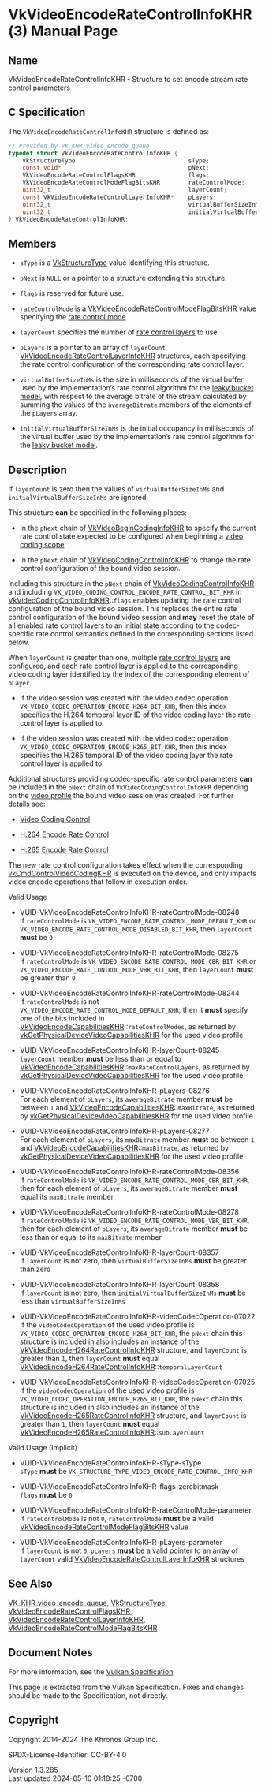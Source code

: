 # VkVideoEncodeRateControlInfoKHR(3) Manual Page

## Name

VkVideoEncodeRateControlInfoKHR - Structure to set encode stream rate
control parameters



## <a href="#_c_specification" class="anchor"></a>C Specification

The `VkVideoEncodeRateControlInfoKHR` structure is defined as:

``` c
// Provided by VK_KHR_video_encode_queue
typedef struct VkVideoEncodeRateControlInfoKHR {
    VkStructureType                                sType;
    const void*                                    pNext;
    VkVideoEncodeRateControlFlagsKHR               flags;
    VkVideoEncodeRateControlModeFlagBitsKHR        rateControlMode;
    uint32_t                                       layerCount;
    const VkVideoEncodeRateControlLayerInfoKHR*    pLayers;
    uint32_t                                       virtualBufferSizeInMs;
    uint32_t                                       initialVirtualBufferSizeInMs;
} VkVideoEncodeRateControlInfoKHR;
```

## <a href="#_members" class="anchor"></a>Members

- `sType` is a [VkStructureType](https://registry.khronos.org/vulkan/specs/1.3-extensions/man/html/VkStructureType.html) value identifying
  this structure.

- `pNext` is `NULL` or a pointer to a structure extending this
  structure.

- `flags` is reserved for future use.

- `rateControlMode` is a
  [VkVideoEncodeRateControlModeFlagBitsKHR](https://registry.khronos.org/vulkan/specs/1.3-extensions/man/html/VkVideoEncodeRateControlModeFlagBitsKHR.html)
  value specifying the <a
  href="https://registry.khronos.org/vulkan/specs/1.3-extensions/html/vkspec.html#encode-rate-control-modes"
  target="_blank" rel="noopener">rate control mode</a>.

- `layerCount` specifies the number of <a
  href="https://registry.khronos.org/vulkan/specs/1.3-extensions/html/vkspec.html#encode-rate-control-layers"
  target="_blank" rel="noopener">rate control layers</a> to use.

- `pLayers` is a pointer to an array of `layerCount`
  [VkVideoEncodeRateControlLayerInfoKHR](https://registry.khronos.org/vulkan/specs/1.3-extensions/man/html/VkVideoEncodeRateControlLayerInfoKHR.html)
  structures, each specifying the rate control configuration of the
  corresponding rate control layer.

- `virtualBufferSizeInMs` is the size in milliseconds of the virtual
  buffer used by the implementation’s rate control algorithm for the <a
  href="https://registry.khronos.org/vulkan/specs/1.3-extensions/html/vkspec.html#encode-leaky-bucket-model"
  target="_blank" rel="noopener">leaky bucket model</a>, with respect to
  the average bitrate of the stream calculated by summing the values of
  the `averageBitrate` members of the elements of the `pLayers` array.

- `initialVirtualBufferSizeInMs` is the initial occupancy in
  milliseconds of the virtual buffer used by the implementation’s rate
  control algorithm for the <a
  href="https://registry.khronos.org/vulkan/specs/1.3-extensions/html/vkspec.html#encode-leaky-bucket-model"
  target="_blank" rel="noopener">leaky bucket model</a>.

## <a href="#_description" class="anchor"></a>Description

If `layerCount` is zero then the values of `virtualBufferSizeInMs` and
`initialVirtualBufferSizeInMs` are ignored.

This structure **can** be specified in the following places:

- In the `pNext` chain of
  [VkVideoBeginCodingInfoKHR](https://registry.khronos.org/vulkan/specs/1.3-extensions/man/html/VkVideoBeginCodingInfoKHR.html) to specify
  the current rate control state expected to be configured when
  beginning a <a
  href="https://registry.khronos.org/vulkan/specs/1.3-extensions/html/vkspec.html#video-coding-scope"
  target="_blank" rel="noopener">video coding scope</a>.

- In the `pNext` chain of
  [VkVideoCodingControlInfoKHR](https://registry.khronos.org/vulkan/specs/1.3-extensions/man/html/VkVideoCodingControlInfoKHR.html) to
  change the rate control configuration of the bound video session.

Including this structure in the `pNext` chain of
[VkVideoCodingControlInfoKHR](https://registry.khronos.org/vulkan/specs/1.3-extensions/man/html/VkVideoCodingControlInfoKHR.html) and
including `VK_VIDEO_CODING_CONTROL_ENCODE_RATE_CONTROL_BIT_KHR` in
[VkVideoCodingControlInfoKHR](https://registry.khronos.org/vulkan/specs/1.3-extensions/man/html/VkVideoCodingControlInfoKHR.html)::`flags`
enables updating the rate control configuration of the bound video
session. This replaces the entire rate control configuration of the
bound video session and **may** reset the state of all enabled rate
control layers to an initial state according to the codec-specific rate
control semantics defined in the corresponding sections listed below.

When `layerCount` is greater than one, multiple <a
href="https://registry.khronos.org/vulkan/specs/1.3-extensions/html/vkspec.html#encode-rate-control-layers"
target="_blank" rel="noopener">rate control layers</a> are configured,
and each rate control layer is applied to the corresponding video coding
layer identified by the index of the corresponding element of `pLayer`.

- If the video session was created with the video codec operation
  `VK_VIDEO_CODEC_OPERATION_ENCODE_H264_BIT_KHR`, then this index
  specifies the H.264 temporal layer ID of the video coding layer the
  rate control layer is applied to.

- If the video session was created with the video codec operation
  `VK_VIDEO_CODEC_OPERATION_ENCODE_H265_BIT_KHR`, then this index
  specifies the H.265 temporal ID of the video coding layer the rate
  control layer is applied to.

Additional structures providing codec-specific rate control parameters
**can** be included in the `pNext` chain of
`VkVideoCodingControlInfoKHR` depending on the <a
href="https://registry.khronos.org/vulkan/specs/1.3-extensions/html/vkspec.html#video-profiles"
target="_blank" rel="noopener">video profile</a> the bound video session
was created. For further details see:

- <a
  href="https://registry.khronos.org/vulkan/specs/1.3-extensions/html/vkspec.html#video-coding-control"
  target="_blank" rel="noopener">Video Coding Control</a>

- <a
  href="https://registry.khronos.org/vulkan/specs/1.3-extensions/html/vkspec.html#encode-h264-rate-control"
  target="_blank" rel="noopener">H.264 Encode Rate Control</a>

- <a
  href="https://registry.khronos.org/vulkan/specs/1.3-extensions/html/vkspec.html#encode-h265-rate-control"
  target="_blank" rel="noopener">H.265 Encode Rate Control</a>

The new rate control configuration takes effect when the corresponding
[vkCmdControlVideoCodingKHR](https://registry.khronos.org/vulkan/specs/1.3-extensions/man/html/vkCmdControlVideoCodingKHR.html) is
executed on the device, and only impacts video encode operations that
follow in execution order.

Valid Usage

- <a href="#VUID-VkVideoEncodeRateControlInfoKHR-rateControlMode-08248"
  id="VUID-VkVideoEncodeRateControlInfoKHR-rateControlMode-08248"></a>
  VUID-VkVideoEncodeRateControlInfoKHR-rateControlMode-08248  
  If `rateControlMode` is
  `VK_VIDEO_ENCODE_RATE_CONTROL_MODE_DEFAULT_KHR` or
  `VK_VIDEO_ENCODE_RATE_CONTROL_MODE_DISABLED_BIT_KHR`, then
  `layerCount` **must** be `0`

- <a href="#VUID-VkVideoEncodeRateControlInfoKHR-rateControlMode-08275"
  id="VUID-VkVideoEncodeRateControlInfoKHR-rateControlMode-08275"></a>
  VUID-VkVideoEncodeRateControlInfoKHR-rateControlMode-08275  
  If `rateControlMode` is
  `VK_VIDEO_ENCODE_RATE_CONTROL_MODE_CBR_BIT_KHR` or
  `VK_VIDEO_ENCODE_RATE_CONTROL_MODE_VBR_BIT_KHR`, then `layerCount`
  **must** be greater than `0`

- <a href="#VUID-VkVideoEncodeRateControlInfoKHR-rateControlMode-08244"
  id="VUID-VkVideoEncodeRateControlInfoKHR-rateControlMode-08244"></a>
  VUID-VkVideoEncodeRateControlInfoKHR-rateControlMode-08244  
  If `rateControlMode` is not
  `VK_VIDEO_ENCODE_RATE_CONTROL_MODE_DEFAULT_KHR`, then it **must**
  specify one of the bits included in
  [VkVideoEncodeCapabilitiesKHR](https://registry.khronos.org/vulkan/specs/1.3-extensions/man/html/VkVideoEncodeCapabilitiesKHR.html)::`rateControlModes`,
  as returned by
  [vkGetPhysicalDeviceVideoCapabilitiesKHR](https://registry.khronos.org/vulkan/specs/1.3-extensions/man/html/vkGetPhysicalDeviceVideoCapabilitiesKHR.html)
  for the used video profile

- <a href="#VUID-VkVideoEncodeRateControlInfoKHR-layerCount-08245"
  id="VUID-VkVideoEncodeRateControlInfoKHR-layerCount-08245"></a>
  VUID-VkVideoEncodeRateControlInfoKHR-layerCount-08245  
  `layerCount` member **must** be less than or equal to
  [VkVideoEncodeCapabilitiesKHR](https://registry.khronos.org/vulkan/specs/1.3-extensions/man/html/VkVideoEncodeCapabilitiesKHR.html)::`maxRateControlLayers`,
  as returned by
  [vkGetPhysicalDeviceVideoCapabilitiesKHR](https://registry.khronos.org/vulkan/specs/1.3-extensions/man/html/vkGetPhysicalDeviceVideoCapabilitiesKHR.html)
  for the used video profile

- <a href="#VUID-VkVideoEncodeRateControlInfoKHR-pLayers-08276"
  id="VUID-VkVideoEncodeRateControlInfoKHR-pLayers-08276"></a>
  VUID-VkVideoEncodeRateControlInfoKHR-pLayers-08276  
  For each element of `pLayers`, its `averageBitrate` member **must** be
  between `1` and
  [VkVideoEncodeCapabilitiesKHR](https://registry.khronos.org/vulkan/specs/1.3-extensions/man/html/VkVideoEncodeCapabilitiesKHR.html)::`maxBitrate`,
  as returned by
  [vkGetPhysicalDeviceVideoCapabilitiesKHR](https://registry.khronos.org/vulkan/specs/1.3-extensions/man/html/vkGetPhysicalDeviceVideoCapabilitiesKHR.html)
  for the used video profile

- <a href="#VUID-VkVideoEncodeRateControlInfoKHR-pLayers-08277"
  id="VUID-VkVideoEncodeRateControlInfoKHR-pLayers-08277"></a>
  VUID-VkVideoEncodeRateControlInfoKHR-pLayers-08277  
  For each element of `pLayers`, its `maxBitrate` member **must** be
  between `1` and
  [VkVideoEncodeCapabilitiesKHR](https://registry.khronos.org/vulkan/specs/1.3-extensions/man/html/VkVideoEncodeCapabilitiesKHR.html)::`maxBitrate`,
  as returned by
  [vkGetPhysicalDeviceVideoCapabilitiesKHR](https://registry.khronos.org/vulkan/specs/1.3-extensions/man/html/vkGetPhysicalDeviceVideoCapabilitiesKHR.html)
  for the used video profile

- <a href="#VUID-VkVideoEncodeRateControlInfoKHR-rateControlMode-08356"
  id="VUID-VkVideoEncodeRateControlInfoKHR-rateControlMode-08356"></a>
  VUID-VkVideoEncodeRateControlInfoKHR-rateControlMode-08356  
  If `rateControlMode` is
  `VK_VIDEO_ENCODE_RATE_CONTROL_MODE_CBR_BIT_KHR`, then for each element
  of `pLayers`, its `averageBitrate` member **must** equal its
  `maxBitrate` member

- <a href="#VUID-VkVideoEncodeRateControlInfoKHR-rateControlMode-08278"
  id="VUID-VkVideoEncodeRateControlInfoKHR-rateControlMode-08278"></a>
  VUID-VkVideoEncodeRateControlInfoKHR-rateControlMode-08278  
  If `rateControlMode` is
  `VK_VIDEO_ENCODE_RATE_CONTROL_MODE_VBR_BIT_KHR`, then for each element
  of `pLayers`, its `averageBitrate` member **must** be less than or
  equal to its `maxBitrate` member

- <a href="#VUID-VkVideoEncodeRateControlInfoKHR-layerCount-08357"
  id="VUID-VkVideoEncodeRateControlInfoKHR-layerCount-08357"></a>
  VUID-VkVideoEncodeRateControlInfoKHR-layerCount-08357  
  If `layerCount` is not zero, then `virtualBufferSizeInMs` **must** be
  greater than zero

- <a href="#VUID-VkVideoEncodeRateControlInfoKHR-layerCount-08358"
  id="VUID-VkVideoEncodeRateControlInfoKHR-layerCount-08358"></a>
  VUID-VkVideoEncodeRateControlInfoKHR-layerCount-08358  
  If `layerCount` is not zero, then `initialVirtualBufferSizeInMs`
  **must** be less than `virtualBufferSizeInMs`

- <a
  href="#VUID-VkVideoEncodeRateControlInfoKHR-videoCodecOperation-07022"
  id="VUID-VkVideoEncodeRateControlInfoKHR-videoCodecOperation-07022"></a>
  VUID-VkVideoEncodeRateControlInfoKHR-videoCodecOperation-07022  
  If the `videoCodecOperation` of the used video profile is
  `VK_VIDEO_CODEC_OPERATION_ENCODE_H264_BIT_KHR`, the `pNext` chain this
  structure is included in also includes an instance of the
  [VkVideoEncodeH264RateControlInfoKHR](https://registry.khronos.org/vulkan/specs/1.3-extensions/man/html/VkVideoEncodeH264RateControlInfoKHR.html)
  structure, and `layerCount` is greater than `1`, then `layerCount`
  **must** equal
  [VkVideoEncodeH264RateControlInfoKHR](https://registry.khronos.org/vulkan/specs/1.3-extensions/man/html/VkVideoEncodeH264RateControlInfoKHR.html)::`temporalLayerCount`

- <a
  href="#VUID-VkVideoEncodeRateControlInfoKHR-videoCodecOperation-07025"
  id="VUID-VkVideoEncodeRateControlInfoKHR-videoCodecOperation-07025"></a>
  VUID-VkVideoEncodeRateControlInfoKHR-videoCodecOperation-07025  
  If the `videoCodecOperation` of the used video profile is
  `VK_VIDEO_CODEC_OPERATION_ENCODE_H265_BIT_KHR`, the `pNext` chain this
  structure is included in also includes an instance of the
  [VkVideoEncodeH265RateControlInfoKHR](https://registry.khronos.org/vulkan/specs/1.3-extensions/man/html/VkVideoEncodeH265RateControlInfoKHR.html)
  structure, and `layerCount` is greater than `1`, then `layerCount`
  **must** equal
  [VkVideoEncodeH265RateControlInfoKHR](https://registry.khronos.org/vulkan/specs/1.3-extensions/man/html/VkVideoEncodeH265RateControlInfoKHR.html)::`subLayerCount`

Valid Usage (Implicit)

- <a href="#VUID-VkVideoEncodeRateControlInfoKHR-sType-sType"
  id="VUID-VkVideoEncodeRateControlInfoKHR-sType-sType"></a>
  VUID-VkVideoEncodeRateControlInfoKHR-sType-sType  
  `sType` **must** be
  `VK_STRUCTURE_TYPE_VIDEO_ENCODE_RATE_CONTROL_INFO_KHR`

- <a href="#VUID-VkVideoEncodeRateControlInfoKHR-flags-zerobitmask"
  id="VUID-VkVideoEncodeRateControlInfoKHR-flags-zerobitmask"></a>
  VUID-VkVideoEncodeRateControlInfoKHR-flags-zerobitmask  
  `flags` **must** be `0`

- <a
  href="#VUID-VkVideoEncodeRateControlInfoKHR-rateControlMode-parameter"
  id="VUID-VkVideoEncodeRateControlInfoKHR-rateControlMode-parameter"></a>
  VUID-VkVideoEncodeRateControlInfoKHR-rateControlMode-parameter  
  If `rateControlMode` is not `0`, `rateControlMode` **must** be a valid
  [VkVideoEncodeRateControlModeFlagBitsKHR](https://registry.khronos.org/vulkan/specs/1.3-extensions/man/html/VkVideoEncodeRateControlModeFlagBitsKHR.html)
  value

- <a href="#VUID-VkVideoEncodeRateControlInfoKHR-pLayers-parameter"
  id="VUID-VkVideoEncodeRateControlInfoKHR-pLayers-parameter"></a>
  VUID-VkVideoEncodeRateControlInfoKHR-pLayers-parameter  
  If `layerCount` is not `0`, `pLayers` **must** be a valid pointer to
  an array of `layerCount` valid
  [VkVideoEncodeRateControlLayerInfoKHR](https://registry.khronos.org/vulkan/specs/1.3-extensions/man/html/VkVideoEncodeRateControlLayerInfoKHR.html)
  structures

## <a href="#_see_also" class="anchor"></a>See Also

[VK_KHR_video_encode_queue](https://registry.khronos.org/vulkan/specs/1.3-extensions/man/html/VK_KHR_video_encode_queue.html),
[VkStructureType](https://registry.khronos.org/vulkan/specs/1.3-extensions/man/html/VkStructureType.html),
[VkVideoEncodeRateControlFlagsKHR](https://registry.khronos.org/vulkan/specs/1.3-extensions/man/html/VkVideoEncodeRateControlFlagsKHR.html),
[VkVideoEncodeRateControlLayerInfoKHR](https://registry.khronos.org/vulkan/specs/1.3-extensions/man/html/VkVideoEncodeRateControlLayerInfoKHR.html),
[VkVideoEncodeRateControlModeFlagBitsKHR](https://registry.khronos.org/vulkan/specs/1.3-extensions/man/html/VkVideoEncodeRateControlModeFlagBitsKHR.html)

## <a href="#_document_notes" class="anchor"></a>Document Notes

For more information, see the <a
href="https://registry.khronos.org/vulkan/specs/1.3-extensions/html/vkspec.html#VkVideoEncodeRateControlInfoKHR"
target="_blank" rel="noopener">Vulkan Specification</a>

This page is extracted from the Vulkan Specification. Fixes and changes
should be made to the Specification, not directly.

## <a href="#_copyright" class="anchor"></a>Copyright

Copyright 2014-2024 The Khronos Group Inc.

SPDX-License-Identifier: CC-BY-4.0

Version 1.3.285  
Last updated 2024-05-10 01:10:25 -0700
